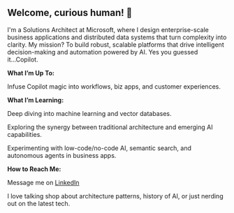 ## Welcome, curious human! 👋
I'm a Solutions Architect at Microsoft, where I design enterprise-scale business applications and distributed data systems that turn complexity into clarity. My mission? To build robust, scalable platforms that drive intelligent decision-making and automation powered by AI. Yes you guessed it...Copilot.

**What I’m Up To:**

Infuse Copilot magic into workflows, biz apps, and customer experiences.

**What I’m Learning:**
  
Deep diving into machine learning and vector databases.

Exploring the synergy between traditional architecture and emerging AI capabilities.
  
Experimenting with low-code/no-code AI, semantic search, and autonomous agents in business apps.

**How to Reach Me:**
  
Message me on [LinkedIn](https://www.linkedin.com/in/abhiseksinha)
  
I love talking shop about architecture patterns, history of AI, or just nerding out on the latest tech.
